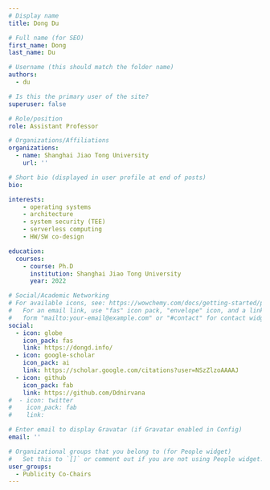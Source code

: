 ```yaml
---
# Display name
title: Dong Du

# Full name (for SEO)
first_name: Dong
last_name: Du

# Username (this should match the folder name)
authors:
  - du

# Is this the primary user of the site?
superuser: false

# Role/position
role: Assistant Professor

# Organizations/Affiliations
organizations:
  - name: Shanghai Jiao Tong University
    url: ''

# Short bio (displayed in user profile at end of posts)
bio: 

interests:
    - operating systems
    - architecture
    - system security (TEE)
    - serverless computing
    - HW/SW co-design

education:
  courses:
    - course: Ph.D
      institution: Shanghai Jiao Tong University
      year: 2022

# Social/Academic Networking
# For available icons, see: https://wowchemy.com/docs/getting-started/page-builder/#icons
#   For an email link, use "fas" icon pack, "envelope" icon, and a link in the
#   form "mailto:your-email@example.com" or "#contact" for contact widget.
social:
  - icon: globe
    icon_pack: fas
    link: https://dongd.info/
  - icon: google-scholar
    icon_pack: ai
    link: https://scholar.google.com/citations?user=NSzZlzoAAAAJ
  - icon: github
    icon_pack: fab
    link: https://github.com/Ddnirvana
#  - icon: twitter
#    icon_pack: fab
#    link: 

# Enter email to display Gravatar (if Gravatar enabled in Config)
email: ''

# Organizational groups that you belong to (for People widget)
#   Set this to `[]` or comment out if you are not using People widget.
user_groups:
  - Publicity Co-Chairs
---
```


